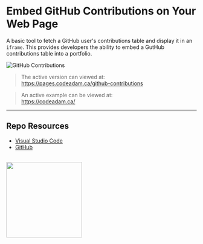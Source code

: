 # Embed GitHub Contributions on Your Web Page

A basic tool to fetch a GitHub user's contributions table and display it in an `iframe`. This provides developers the ability to embed a GutHub contributions table into a portfolio.

![GitHub Contributions](_readme/screenshot-contributions.png)

> The active version can viewed at:  
> https://pages.codeadam.ca/github-contributions

> An active example can be viewed at:  
> https://codeadam.ca/

---

## Repo Resources

- [Visual Studio Code](https://code.visualstudio.com/)
- [GitHub](https://github.com/)

<br>
<a href="https://codeadam.ca">
<img src="https://cdn.codeadam.ca/images@1.0.0/codeadam-logo-coloured-horizontal.png" width="200">
</a>
